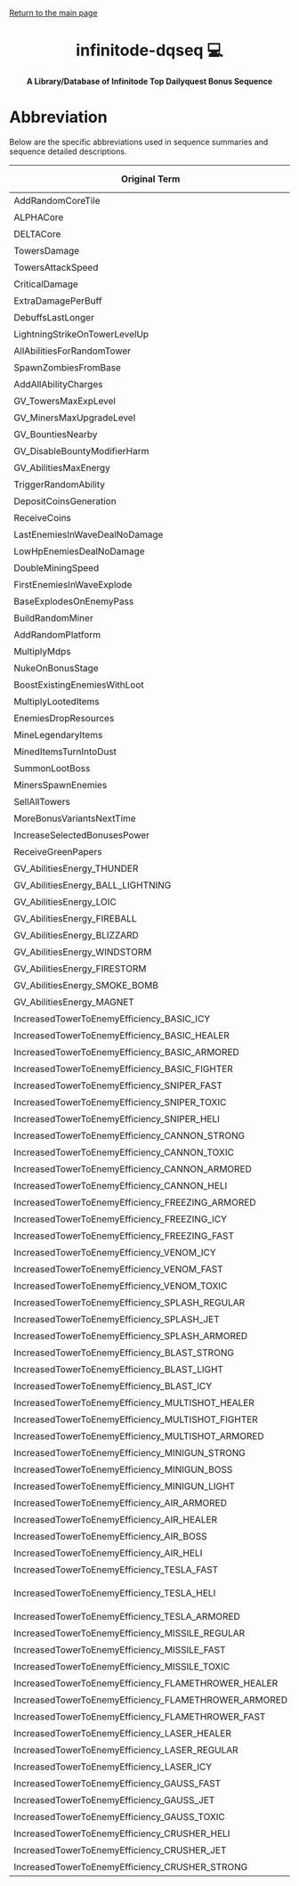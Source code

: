 <p align="left">
      <a href="https://mtgpublic.github.io/infinitode-dqseq/">Return to the main page</a>
</p>

<h1 align="center" style="font-weight: bold;">infinitode-dqseq 💻</h1>
<p align="center" style="font-weight: bold;">A Library/Database of Infinitode Top Dailyquest Bonus Sequence</p>

# Abbreviation

Below are the specific abbreviations used in sequence summaries and sequence detailed descriptions.

| Original Term | English Abbreviation | Chinese Abbreviation |
|--------------|-------------|------|
| AddRandomCoreTile | RND_CORE | 核 |
| ALPHACore | ALPHA | 紫 |
| DELTACore | DELTA | 橙 |
| TowersDamage | DMG | 伤害 |
| TowersAttackSpeed | ASPD | 攻速 |
| CriticalDamage | CRIT | 暴击 |
| ExtraDamagePerBuff | VULN | 易伤 |
| DebuffsLastLonger | DUR | 时间 |
| LightningStrikeOnTowerLevelUp | LIT | 雷电 |
| AllAbilitiesForRandomTower | ALL_ABI | 全技能 |
| SpawnZombiesFromBase | ZMB | 策反 |
| AddAllAbilityCharges | AB_CHG | 技能 |
| GV_TowersMaxExpLevel | LVL | 等级 |
| GV_MinersMaxUpgradeLevel | MLVL | 矿等 |
| GV_BountiesNearby | BOUNTY_N | 赏金邻近 |
| GV_DisableBountyModifierHarm | BOUNTY | 赏金塔 |
| GV_AbilitiesMaxEnergy | AB_PTS | 技能点 |
| TriggerRandomAbility | RND_ABI | 随机技能 |
| DepositCoinsGeneration | GEN | 金币生成 |
| ReceiveCoins | COIN | 立即金币 |
| LastEnemiesInWaveDealNoDamage | LAST_NODMG | 最后敌人 |
| LowHpEnemiesDealNoDamage | LOW_NODMG | 低血量敌人 |
| DoubleMiningSpeed | DBL_MINE | 双倍矿 |
| FirstEnemiesInWaveExplode | EXPL_ENEMY | 敌人爆炸 |
| BaseExplodesOnEnemyPass | BASE_EXPL | 基地爆炸 |
| BuildRandomMiner | RND_MINER | 随机矿 |
| AddRandomPlatform | RND_PLT | 平台 |
| MultiplyMdps | MDPS | 双倍秒伤 |
| NukeOnBonusStage | NUKE | 核弹 |
| BoostExistingEnemiesWithLoot | LOOT_ENEMY | 敌人掉落 |
| MultiplyLootedItems | DBL_LOOT | 物品 |
| EnemiesDropResources | DROP_RSC | 资源 |
| MineLegendaryItems | LEG_MINE | 挖道具 |
| MinedItemsTurnIntoDust | DUST | 尘 |
| SummonLootBoss | S_BOSS | 头目 |
| MinersSpawnEnemies | MINER_SPWN | 挖怪 |
| SellAllTowers | SELL_ALL | 卖塔 |
| MoreBonusVariantsNextTime | BONUS+ | 加一 |
| IncreaseSelectedBonusesPower | POWER+ | 序列之力 |
| ReceiveGreenPapers | GP | 绿钞 |
| GV_AbilitiesEnergy_THUNDER | ABE_LIT | 雷电减费 |
| GV_AbilitiesEnergy_BALL_LIGHTNING | ABE_BALL | 闪电球减费 |
| GV_AbilitiesEnergy_LOIC | ABE_LOIC | 激光减费 |
| GV_AbilitiesEnergy_FIREBALL | ABE_FIRE | 火球减费 |
| GV_AbilitiesEnergy_BLIZZARD | ABE_ICE | 冰冻减费 |
| GV_AbilitiesEnergy_WINDSTORM | ABE_WIND | 风暴减费 |
| GV_AbilitiesEnergy_FIRESTORM | ABE_BURN | 燃烧减费 |
| GV_AbilitiesEnergy_SMOKE_BOMB | ABE_POI | 毒减费 |
| GV_AbilitiesEnergy_MAGNET | ABE_MAG | 磁铁减费 |
| IncreasedTowerToEnemyEfficiency_BASIC_ICY | EFF_BA_ICE | 基础对冰 |
| IncreasedTowerToEnemyEfficiency_BASIC_HEALER | EFF_BA_HEAL | 基础对治愈 |
| IncreasedTowerToEnemyEfficiency_BASIC_ARMORED | EFF_BA_ARM | 基础对甲 |
| IncreasedTowerToEnemyEfficiency_BASIC_FIGHTER | EFF_BA_PURP | 基础对紫 |
| IncreasedTowerToEnemyEfficiency_SNIPER_FAST | EFF_SNI_FAST | 狙对黄 |
| IncreasedTowerToEnemyEfficiency_SNIPER_TOXIC | EFF_SNI_POI | 狙对毒 |
| IncreasedTowerToEnemyEfficiency_SNIPER_HELI | EFF_SNI_HEAL | 狙对治愈 |
| IncreasedTowerToEnemyEfficiency_CANNON_STRONG | EFF_CA_STR | 加农对强壮 |
| IncreasedTowerToEnemyEfficiency_CANNON_TOXIC | EFF_CA_POI | 加农对毒 |
| IncreasedTowerToEnemyEfficiency_CANNON_ARMORED | EFF_CA_ARM | 加农对装甲 |
| IncreasedTowerToEnemyEfficiency_CANNON_HELI | EFF_CA_HELI | 加农对直升机 |
| IncreasedTowerToEnemyEfficiency_FREEZING_ARMORED | EFF_FR_ARM | 冰对甲 |
| IncreasedTowerToEnemyEfficiency_FREEZING_ICY | EFF_FR_ICE | 冰对冰球 |
| IncreasedTowerToEnemyEfficiency_FREEZING_FAST | EFF_FR_FAST | 冰对黄 |
| IncreasedTowerToEnemyEfficiency_VENOM_ICY | EFF_VE_ICE | 毒对冰 |
| IncreasedTowerToEnemyEfficiency_VENOM_FAST | EFF_VE_FAST | 毒对黄 |
| IncreasedTowerToEnemyEfficiency_VENOM_TOXIC | EFF_VE_POI | 毒对毒 |
| IncreasedTowerToEnemyEfficiency_SPLASH_REGULAR | EFF_SP_REG | 散射对绿 |
| IncreasedTowerToEnemyEfficiency_SPLASH_JET | EFF_SP_JET | 散射对喷气机 |
| IncreasedTowerToEnemyEfficiency_SPLASH_ARMORED | EFF_SP_ARM | 散射对甲 |
| IncreasedTowerToEnemyEfficiency_BLAST_STRONG | EFF_BL_STR | 爆破对强壮 |
| IncreasedTowerToEnemyEfficiency_BLAST_LIGHT | EFF_BL_LIT | 爆破对轻 |
| IncreasedTowerToEnemyEfficiency_BLAST_ICY | EFF_BL_ICE | 爆破对冰 |
| IncreasedTowerToEnemyEfficiency_MULTISHOT_HEALER | EFF_MS_HEAL | 多重对治愈 |
| IncreasedTowerToEnemyEfficiency_MULTISHOT_FIGHTER | EFF_MS_PURP | 多重对紫 |
| IncreasedTowerToEnemyEfficiency_MULTISHOT_ARMORED | EFF_MS_ARM | 多重对甲 |
| IncreasedTowerToEnemyEfficiency_MINIGUN_STRONG | EFF_MG_STR | 机枪对强壮 |
| IncreasedTowerToEnemyEfficiency_MINIGUN_BOSS | EFF_MG_BOSS | 机枪对头目 |
| IncreasedTowerToEnemyEfficiency_MINIGUN_LIGHT | EFF_MG_LIT | 机枪对轻 |
| IncreasedTowerToEnemyEfficiency_AIR_ARMORED | EFF_AA_ARM | 防空对甲 |
| IncreasedTowerToEnemyEfficiency_AIR_HEALER | EFF_AA_HEAL | 防空对治愈 |
| IncreasedTowerToEnemyEfficiency_AIR_BOSS | EFF_AA_BOSS | 防空对头目 |
| IncreasedTowerToEnemyEfficiency_AIR_HELI | EFF_AA_HELI | 防空对直升机 |
| IncreasedTowerToEnemyEfficiency_TESLA_FAST | EFF_TS_FAST | 特斯拉对黄 |
| IncreasedTowerToEnemyEfficiency_TESLA_HELI | EFF_TS_HELI | 特斯拉对直升机 |
| IncreasedTowerToEnemyEfficiency_TESLA_ARMORED | EFF_TS_ARM | 特斯拉对甲 |
| IncreasedTowerToEnemyEfficiency_MISSILE_REGULAR | EFF_MSL_REG | 导弹对绿 |
| IncreasedTowerToEnemyEfficiency_MISSILE_FAST | EFF_MSL_FAST | 导弹对黄 |
| IncreasedTowerToEnemyEfficiency_MISSILE_TOXIC | EFF_MSL_POI | 导弹对毒 |
| IncreasedTowerToEnemyEfficiency_FLAMETHROWER_HEALER | EFF_FT_HEAL | 火对治愈 |
| IncreasedTowerToEnemyEfficiency_FLAMETHROWER_ARMORED | EFF_FT_ARM | 火对甲 |
| IncreasedTowerToEnemyEfficiency_FLAMETHROWER_FAST | EFF_FT_FAST | 火对黄 |
| IncreasedTowerToEnemyEfficiency_LASER_HEALER | EFF_LS_HEAL | 激光对治愈 |
| IncreasedTowerToEnemyEfficiency_LASER_REGULAR | EFF_LS_REG | 激光对绿 |
| IncreasedTowerToEnemyEfficiency_LASER_ICY | EFF_LS_ICE | 激光对冰 |
| IncreasedTowerToEnemyEfficiency_GAUSS_FAST | EFF_GS_FAST | 高斯对黄 |
| IncreasedTowerToEnemyEfficiency_GAUSS_JET | EFF_GS_JET | 高斯对喷气机 |
| IncreasedTowerToEnemyEfficiency_GAUSS_TOXIC | EFF_GS_POI | 高斯对毒 |
| IncreasedTowerToEnemyEfficiency_CRUSHER_HELI | EFF_CR_HELI | 压碎对直升机 |
| IncreasedTowerToEnemyEfficiency_CRUSHER_JET | EFF_CR_JET | 压碎对喷气机 |
| IncreasedTowerToEnemyEfficiency_CRUSHER_STRONG | EFF_CR_STR | 压碎对强壮 |

